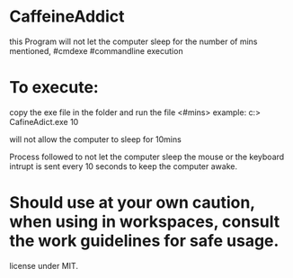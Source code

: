 # CaffeineAddict
this Program will not let the computer sleep for the number of mins mentioned, #cmdexe #commandline execution
# To execute:
copy the exe file in the folder and run the file <#mins>
example:
c:\> CafineAdict.exe 10

will not allow the computer to sleep for 10mins

Process followed to not let the computer sleep
the mouse or the keyboard intrupt is sent every 10 seconds to keep the computer awake.

# Should use at your own caution, when using in workspaces, consult the work guidelines for safe usage.

license under MIT.
